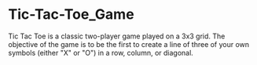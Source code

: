 # Tic-Tac-Toe_Game
Tic Tac Toe is a classic two-player game played on a 3x3 grid. The objective of the game is to be the first to create a line of three of your own symbols (either "X" or "O") in a row, column, or diagonal.
